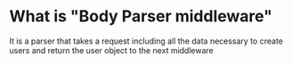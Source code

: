 # What is "Body Parser middleware"
It is a parser that takes a request including all the data 
necessary to create users and return the user object to the next middleware